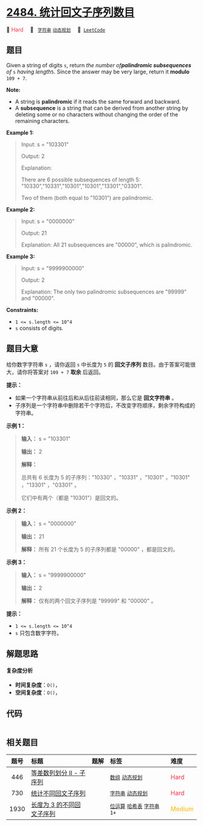# [2484. 统计回文子序列数目](https://leetcode.com/problems/count-palindromic-subsequences)

🔴 <font color=#ff334b>Hard</font>&emsp; 🔖&ensp; [`字符串`](/outline/tag/string.md) [`动态规划`](/outline/tag/dynamic-programming.md)&emsp; 🔗&ensp;[`LeetCode`](https://leetcode.com/problems/count-palindromic-subsequences)

## 题目

Given a string of digits `s`, return _the number of**palindromic
subsequences** of_ `s` _having length_`5`. Since the answer may be very large,
return it **modulo** `109 + 7`.

**Note:**

  * A string is **palindromic** if it reads the same forward and backward.
  * A **subsequence** is a string that can be derived from another string by deleting some or no characters without changing the order of the remaining characters.



**Example 1:**

> Input: s = "103301"
> 
> Output: 2
> 
> Explanation: 
> 
> There are 6 possible subsequences of length 5: "10330","10331","10301","10301","13301","03301". 
> 
> Two of them (both equal to "10301") are palindromic.

**Example 2:**

> Input: s = "0000000"
> 
> Output: 21
> 
> Explanation: All 21 subsequences are "00000", which is palindromic.

**Example 3:**

> Input: s = "9999900000"
> 
> Output: 2
> 
> Explanation: The only two palindromic subsequences are "99999" and "00000".

**Constraints:**

  * `1 <= s.length <= 10^4`
  * `s` consists of digits.


## 题目大意

给你数字字符串 `s` ，请你返回 `s` 中长度为 `5` 的 **回文子序列**  数目。由于答案可能很大，请你将答案对 `109 + 7`
**取余**  后返回。

**提示：**

  * 如果一个字符串从前往后和从后往前读相同，那么它是 **回文字符串**  。
  * 子序列是一个字符串中删除若干个字符后，不改变字符顺序，剩余字符构成的字符串。



**示例 1：**

> 
> 
> 
> 
> 
> **输入：** s = "103301"
> 
> **输出：** 2
> 
> **解释：**
> 
> 总共有 6 长度为 5 的子序列："10330" ，"10331" ，"10301" ，"10301" ，"13301" ，"03301" 。
> 
> 它们中有两个（都是 "10301"）是回文的。
> 
> 

**示例 2：**

> 
> 
> 
> 
> 
> **输入：** s = "0000000"
> 
> **输出：** 21
> 
> **解释：** 所有 21 个长度为 5 的子序列都是 "00000" ，都是回文的。
> 
> 

**示例 3：**

> 
> 
> 
> 
> 
> **输入：** s = "9999900000"
> 
> **输出：** 2
> 
> **解释：** 仅有的两个回文子序列是 "99999" 和 "00000" 。
> 
> 



**提示：**

  * `1 <= s.length <= 10^4`
  * `s` 只包含数字字符。


## 解题思路

#### 复杂度分析

- **时间复杂度**：`O()`，
- **空间复杂度**：`O()`，

## 代码

```javascript

```

## 相关题目

<!-- prettier-ignore -->
| 题号 | 标题 | 题解 | 标签 | 难度 |
| :------: | :------ | :------: | :------ | :------ |
| 446 | [等差数列划分 II - 子序列](https://leetcode.com/problems/arithmetic-slices-ii-subsequence) |  |  [`数组`](/outline/tag/array.md) [`动态规划`](/outline/tag/dynamic-programming.md) | <font color=#ff334b>Hard</font> |
| 730 | [统计不同回文子序列](https://leetcode.com/problems/count-different-palindromic-subsequences) |  |  [`字符串`](/outline/tag/string.md) [`动态规划`](/outline/tag/dynamic-programming.md) | <font color=#ff334b>Hard</font> |
| 1930 | [长度为 3 的不同回文子序列](https://leetcode.com/problems/unique-length-3-palindromic-subsequences) |  |  [`位运算`](/outline/tag/bit-manipulation.md) [`哈希表`](/outline/tag/hash-table.md) [`字符串`](/outline/tag/string.md) `1+` | <font color=#ffb800>Medium</font> |

<style>
.blue {
    background-color: #096dd9;
    padding: 0.25rem 0.5rem;
    margin: 0;
    font-size: 0.85em;
    border-radius: 3px;
    color: white;
    font-weight: 500;
}
table th:first-of-type { width: 10%; }
table th:nth-of-type(2) { width: 35%; }
table th:nth-of-type(3) { width: 10%; }
table th:nth-of-type(4) { width: 35%; }
table th:nth-of-type(5) { width: 10%; }
</style>
